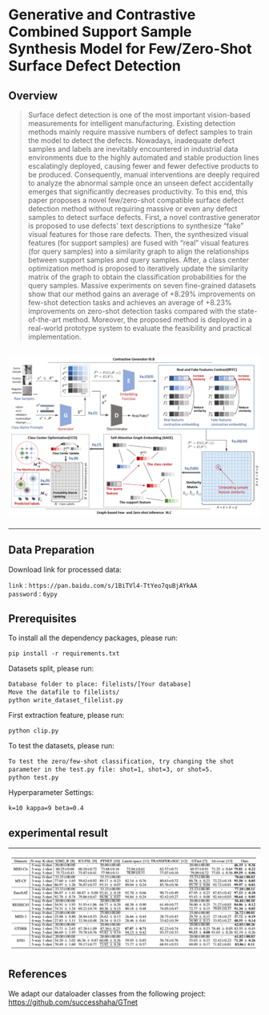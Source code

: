 # Generative and Contrastive Combined Support Sample Synthesis Model for Few/Zero-Shot Surface Defect Detection

## Overview
> Surface defect detection is one of the most important vision-based measurements for intelligent manufacturing. Existing detection methods mainly require massive numbers of defect samples to train the model to detect the defects. Nowadays, inadequate defect samples and labels are inevitably encountered in industrial data environments due to the highly automated and stable production lines escalatingly deployed, causing fewer and fewer defective products to be produced.  Consequently, manual interventions are deeply required to analyze the abnormal sample once an unseen defect accidentally emerges that significantly decreases productivity. To this end, this paper proposes a novel few/zero-shot compatible surface defect detection method without requiring massive or even any defect samples to detect surface defects. First, a novel contrastive generator is proposed to use defects' text descriptions to synthesize “fake” visual features for those rare defects. Then, the synthesized visual features (for support samples) are fused with “real” visual features (for query samples) into a similarity graph to align the relationships between support samples and query samples. After, a class center optimization method is proposed to iteratively update the similarity matrix of the graph to obtain the classification probabilities for the query samples. Massive experiments on seven fine-grained datasets show that our method gains an average of +8.29% improvements on few-shot detection tasks and achieves an average of +8.23% improvements on zero-shot detection tasks compared with the state-of-the-art method. Moreover, the proposed method is deployed in a real-world prototype system to evaluate the feasibility and practical implementation.

![generation_framework](./img/1.png)
---
---
## Data Preparation
Download link for processed data:
```
link：https://pan.baidu.com/s/1BiTVl4-TtYeo7quBjAYkAA 
password：6ypy						
```
## Prerequisites
To install all the dependency packages, please run:
```
pip install -r requirements.txt
```
Datasets split, please run:
```
Database folder to place: filelists/[Your database]
Move the datafile to filelists/
python write_dataset_filelist.py
```
First extraction feature, please run:
```
python clip.py
```
To test the datasets, please run:
```
To test the zero/few-shot classification, try changing the shot parameter in the test.py file: shot=1, shot=3, or shot=5.
python test.py
```
Hyperparameter Settings:
```
k=10 kappa=9 beta=0.4
```
## experimental result 
---
![generation_framework](./img/2.png)

## References
We adapt our dataloader classes from the following project:
https://github.com/successhaha/GTnet
